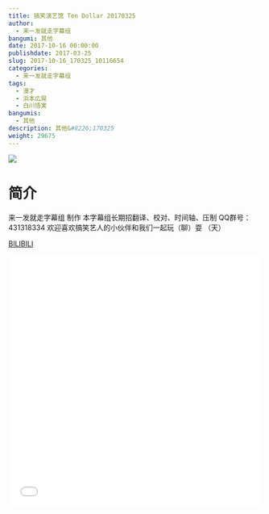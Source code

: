 ```yaml
---
title: 搞笑演艺馆 Ten Dollar 20170325
author: 
  - 来一发就走字幕组
bangumi: 其他
date: 2017-10-16 00:00:00
publishdate: 2017-03-25
slug: 2017-10-16_170325_10116654
categories: 
  - 来一发就走字幕组
tags: 
  - 漫才
  - 浜本広晃
  - 白川悟実
bangumis: 
  - 其他
description: 其他&#8226;170325
weight: 29675
---
```


![](https://i.imgur.com/E7P5Yen.jpg)

# 简介  
来一发就走字幕组 制作
本字幕组长期招翻译、校对、时间轴、压制   QQ群号：431318334 欢迎喜欢搞笑艺人的小伙伴和我们一起玩（聊）耍 （天）

  [BILIBILI](https://www.bilibili.com/video/av10116654/)


<div class="vcontainer">  <iframe class='video' src="//www.bilibili.com/html/html5player.html?cid=16716392&aid=10116654" width="100%" height="500" frameborder="0" allowfullscreen="allowfullscreen"></iframe></div>
